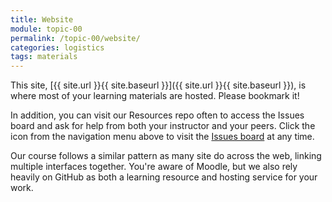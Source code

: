 ```yaml
---
title: Website
module: topic-00
permalink: /topic-00/website/
categories: logistics
tags: materials
---
```


<div class="divider-heading"></div>


This site, [{{ site.url }}{{ site.baseurl }}]({{ site.url }}{{ site.baseurl }}), is where most of your learning materials are hosted. Please bookmark it!

In addition, you can visit our Resources repo often to access the Issues board and ask for help from both your instructor and your peers. Click the &nbsp;<a href="{{ site.git_address }}-resources/issues/"><i class="fab fa-github"></i></a>&nbsp; icon from the navigation menu above to visit the <a href="{{ site.git_address }}-resources/issues/">Issues board</a> at any time.

Our course follows a similar pattern as many site do across the web, linking multiple interfaces together. You're aware of Moodle, but we also rely heavily on GitHub as both a learning resource and hosting service for your work.
